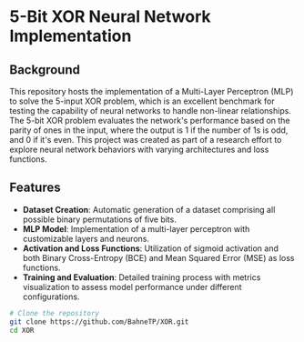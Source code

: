 # 5-Bit XOR Neural Network Implementation

## Background
This repository hosts the implementation of a Multi-Layer Perceptron (MLP) to solve the 5-input XOR problem, which is an excellent benchmark for testing the capability of neural networks to handle non-linear relationships. The 5-bit XOR problem evaluates the network's performance based on the parity of ones in the input, where the output is 1 if the number of 1s is odd, and 0 if it's even. This project was created as part of a research effort to explore neural network behaviors with varying architectures and loss functions.

## Features
- **Dataset Creation**: Automatic generation of a dataset comprising all possible binary permutations of five bits.
- **MLP Model**: Implementation of a multi-layer perceptron with customizable layers and neurons.
- **Activation and Loss Functions**: Utilization of sigmoid activation and both Binary Cross-Entropy (BCE) and Mean Squared Error (MSE) as loss functions.
- **Training and Evaluation**: Detailed training process with metrics visualization to assess model performance under different configurations.

```bash
# Clone the repository
git clone https://github.com/BahneTP/XOR.git
cd XOR
